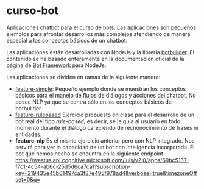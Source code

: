 # curso-bot
Aplicaciones chatbot para el curso de bots. Las aplicaciones son pequeños ejemplos para afrontar desarrollos más complejos atendiendo de manera especial a los conceptos básicos de un chatbot.

Las aplicaciones están desarrolladas con NodeJs y la librería [botbuilder](https://www.npmjs.com/package/botbuilder). El contenido se ha basado enteramente en la documentación oficial de la página de [Bot Framework](https://docs.microsoft.com/en-us/bot-framework/nodejs/bot-builder-nodejs-quickstart) para NodeJs.

Las aplicaciones se dividen en ramas de la siguiente manera:

- [feature-simple](https://github.com/rodrigo2604/curso-bot/tree/feature-simple): Pequeño ejemplo donde se muestran los conceptos básicos para el manejo de flujos de diálogos y acciones del chatbot. No posee NLP ya que se centra sólo en los conceptos básicos de botbuilder.
- [feature-rulebased](https://github.com/rodrigo2604/curso-bot/tree/feature-rulebased) Ejercicio propuesto en clase para el desarrollo de un bot real del tipo *rule-based*, es decir, se le guía al usuario en todo momento durante el diálogo careciendo de recnonocimiento de frases ni entidades.
- **feature-nlp** Es el mismo ejercicio anterior pero con NLP integrado. Nos servirá para ver la capacidad de un bot con inteligencia incorporada. El bot que hemos hecho se encuntra en la siguiente endpoint
 https://westus.api.cognitive.microsoft.com/luis/v2.0/apps/69bc5137-f7c1-4c54-ab6c-25d5d6ca7ca1?subscription-key=219435e45b61497ca3f87e495f978ad4&verbose=true&timezoneOffset=0&q=
